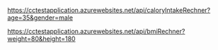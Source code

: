 https://cctestapplication.azurewebsites.net/api/caloryIntakeRechner?age=35&gender=male

https://cctestapplication.azurewebsites.net/api/bmiRechner?weight=80&height=180
